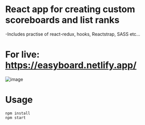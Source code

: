 # React app for creating custom scoreboards and list ranks

-Includes practise of react-redux, hooks, Reactstrap, SASS etc...

# For live: https://easyboard.netlify.app/

![image](https://i.ibb.co/0VGyPZ2/image.png)

# Usage

```
npm install
npm start
```
